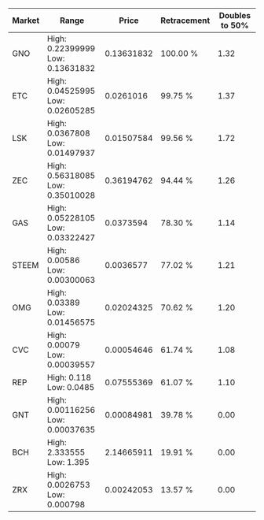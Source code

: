 | Market | Range | Price| Retracement | Doubles to 50% |
| --- | --- | --- | --- | --- |
| GNO | High: 0.22399999<br />Low: 0.13631832 | 0.13631832 | 100.00 % | 1.32 |
| ETC | High: 0.04525995<br />Low: 0.02605285 | 0.0261016 | 99.75 % | 1.37 |
| LSK | High: 0.0367808<br />Low: 0.01497937 | 0.01507584 | 99.56 % | 1.72 |
| ZEC | High: 0.56318085<br />Low: 0.35010028 | 0.36194762 | 94.44 % | 1.26 |
| GAS | High: 0.05228105<br />Low: 0.03322427 | 0.0373594 | 78.30 % | 1.14 |
| STEEM | High: 0.00586<br />Low: 0.00300063 | 0.0036577 | 77.02 % | 1.21 |
| OMG | High: 0.03389<br />Low: 0.01456575 | 0.02024325 | 70.62 % | 1.20 |
| CVC | High: 0.00079<br />Low: 0.00039557 | 0.00054646 | 61.74 % | 1.08 |
| REP | High: 0.118<br />Low: 0.0485 | 0.07555369 | 61.07 % | 1.10 |
| GNT | High: 0.00116256<br />Low: 0.00037635 | 0.00084981 | 39.78 % | 0.00 |
| BCH | High: 2.333555<br />Low: 1.395 | 2.14665911 | 19.91 % | 0.00 |
| ZRX | High: 0.0026753<br />Low: 0.000798 | 0.00242053 | 13.57 % | 0.00 |
